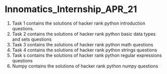 # Innomatics_Internship_APR_21
1. Task 1 contains the solutions of hacker rank python introduction questions.
2. Task 2 contains the solutions of hacker rank python basic data types and sets questions
3. Task 3 contains the solutions of hacker rank python math questions
4. Task 4 contains the solutions of hacker rank python strings questions
5. Task s contains the solutions of hacker rank python regular expressions questions
6. Numpy contains the solutions of hacker rank python numpy questions

